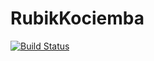 # RubikKociemba

[![Build Status](https://github.com/minhcly95/RubikKociemba.jl/actions/workflows/CI.yml/badge.svg?branch=main)](https://github.com/minhcly95/RubikKociemba.jl/actions/workflows/CI.yml?query=branch%3Amain)
